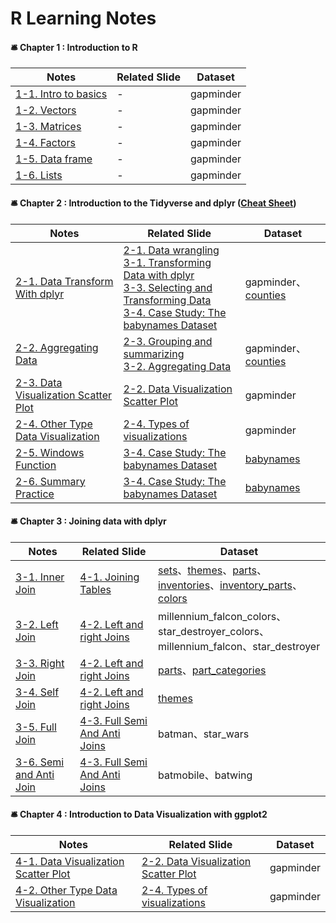 # R Learning Notes

#### 🛎 Chapter 1 : Introduction to R
|Notes                                                                                             |Related Slide|Dataset|
|--------------------------------------------------------------------------------------------------|----------|---------|
|[1-1. Intro to basics](https://github.com/linnelab/datacamp_data_analysis_with_R/blob/main/1-1_intro_to_basics.md)|-         |gapminder|
|[1-2. Vectors](https://github.com/linnelab/datacamp_data_analysis_with_R/blob/main/1-2_vectors.md)|-         |gapminder|
|[1-3. Matrices](https://github.com/linnelab/datacamp_data_analysis_with_R/blob/main/1-3_matrices.md)|-      |gapminder|
|[1-4. Factors](https://github.com/linnelab/datacamp_data_analysis_with_R/blob/main/1-4_factors.md)|-      |gapminder|
|[1-5. Data frame](https://github.com/linnelab/datacamp_data_analysis_with_R/blob/main/1-5_dataframe.md)|-      |gapminder|
|[1-6. Lists](https://github.com/linnelab/datacamp_data_analysis_with_R/blob/main/1_6_lists.md)|-      |gapminder|

#### 🛎 Chapter 2 : Introduction to the Tidyverse and dplyr ([Cheat Sheet](https://github.com/linnelab/datacamp_data_analysis_with_R/blob/main/slide/R_tidyverse_for_beginners_cheat_sheet.pdf)) 
|Notes                                                                                             |Related Slide|Dataset|
|--------------------------------------------------------------------------------------------------|-------|-------|
|[2-1. Data Transform With dplyr](https://github.com/linnelab/datacamp_data_analysis_with_R/blob/main/2_1_data_transform_with_dplyr.md)|[2-1. Data wrangling](https://github.com/linnelab/datacamp_data_analysis_with_R/blob/main/slide/2_1_data_wrangling.pdf)<br>[3-1. Transforming Data with dplyr](https://github.com/linnelab/datacamp_data_analysis_with_R/blob/main/slide/3_1_transforming_data_with_dplyr.pdf)<br>[3-3. Selecting and Transforming Data](https://github.com/linnelab/datacamp_data_analysis_with_R/blob/main/slide/3_3_selecting_and_transforming_data.pdf)<br>[3-4. Case Study: The babynames Dataset](https://github.com/linnelab/datacamp_data_analysis_with_R/blob/main/slide/3_4_case_study_the_babynames_dataset.pdf)|gapminder、[counties](https://github.com/linnelab/datacamp_data_analysis_with_R/blob/main/dataset/counties.rds)|
|[2-2. Aggregating Data](https://github.com/linnelab/datacamp_data_analysis_with_R/blob/main/2_2_aggregating_data.md)|[2-3. Grouping and summarizing](https://github.com/linnelab/datacamp_data_analysis_with_R/blob/main/slide/2_3_grouping_and_summarizing.pdf)<br>[3-2. Aggregating Data](https://github.com/linnelab/datacamp_data_analysis_with_R/blob/main/slide/3_2_aggregating_data.pdf)|gapminder、[counties](https://github.com/linnelab/datacamp_data_analysis_with_R/blob/main/dataset/counties.rds)|
|[2-3. Data Visualization Scatter Plot](https://github.com/linnelab/datacamp_data_analysis_with_R/blob/main/2_3_data_visualization_scatter_plot.md)|[2-2. Data Visualization Scatter Plot](https://github.com/linnelab/datacamp_data_analysis_with_R/blob/main/slide/2_2_data_visualization_scatter_plot.pdf)|gapminder|
|[2-4. Other Type Data Visualization](https://github.com/linnelab/datacamp_data_analysis_with_R/blob/main/2_4_other_type_data_visualization_.md)|[2-4. Types of visualizations](https://github.com/linnelab/datacamp_data_analysis_with_R/blob/main/slide/2_4_types_of_visualizations.pdf)|gapminder|
|[2-5. Windows Function](https://github.com/linnelab/datacamp_data_analysis_with_R/blob/main/2_5_windows_function.md)|[3-4. Case Study: The babynames Dataset](https://github.com/linnelab/datacamp_data_analysis_with_R/blob/main/slide/3_4_case_study_the_babynames_dataset.pdf)|[babynames](https://github.com/linnelab/datacamp_data_analysis_with_R/blob/main/dataset/babynames.rds)|
|[2-6. Summary Practice](https://github.com/linnelab/datacamp_data_analysis_with_R/blob/main/2_6_summary_practice.md)|[3-4. Case Study: The babynames Dataset](https://github.com/linnelab/datacamp_data_analysis_with_R/blob/main/slide/3_4_case_study_the_babynames_dataset.pdf)|[babynames](https://github.com/linnelab/datacamp_data_analysis_with_R/blob/main/dataset/babynames.rds)|

#### 🛎 Chapter 3 : Joining data with dplyr
|Notes                                                                                             |Related Slide|Dataset|
|--------------------------------------------------------------------------------------------------|----------|---------|
|[3-1. Inner Join](https://github.com/linnelab/datacamp_data_analysis_with_R/blob/main/3_1_inner_join.md)|[4-1. Joining Tables](https://github.com/linnelab/datacamp_data_analysis_with_R/blob/main/slide/4_1_joining_tables.pdf)|[sets](https://github.com/linnelab/datacamp_data_analysis_with_R/blob/main/dataset/sets.rds)、[themes](https://github.com/linnelab/datacamp_data_analysis_with_R/blob/main/dataset/themes.rds)、[parts](https://github.com/linnelab/datacamp_data_analysis_with_R/blob/main/dataset/parts.rds)、<br>[inventories](https://github.com/linnelab/datacamp_data_analysis_with_R/blob/main/dataset/inventories.rds)、[inventory_parts](https://github.com/linnelab/datacamp_data_analysis_with_R/blob/main/dataset/inventory_parts.rds)、[colors](https://github.com/linnelab/datacamp_data_analysis_with_R/blob/main/dataset/colors.rds)|
|[3-2. Left Join](https://github.com/linnelab/datacamp_data_analysis_with_R/blob/main/3_2_left_join.md)|[4-2. Left and right Joins](https://github.com/linnelab/datacamp_data_analysis_with_R/blob/main/slide/4_2_left_and_right_Joins.pdf)|millennium_falcon_colors、star_destroyer_colors、<br>millennium_falcon、star_destroyer|
|[3-3. Right Join](https://github.com/linnelab/datacamp_data_analysis_with_R/blob/main/3_3_right_join.md)|[4-2. Left and right Joins](https://github.com/linnelab/datacamp_data_analysis_with_R/blob/main/slide/4_2_left_and_right_Joins.pdf)|[parts](https://github.com/linnelab/datacamp_data_analysis_with_R/blob/main/dataset/parts.rds)、[part_categories](https://github.com/linnelab/datacamp_data_analysis_with_R/blob/main/dataset/part_categories.rds)|
|[3-4. Self Join](https://github.com/linnelab/datacamp_data_analysis_with_R/blob/main/3_4_self_join.md)|[4-2. Left and right Joins](https://github.com/linnelab/datacamp_data_analysis_with_R/blob/main/slide/4_2_left_and_right_Joins.pdf)|[themes](https://github.com/linnelab/datacamp_data_analysis_with_R/blob/main/dataset/themes.rds)|
|[3-5. Full Join](https://github.com/linnelab/datacamp_data_analysis_with_R/blob/main/3_5_full_join.md)|[4-3. Full Semi And Anti Joins](https://github.com/linnelab/datacamp_data_analysis_with_R/blob/main/slide/4_3_full_semi_and_anti_joins.pdf)|batman、star_wars|
|[3-6. Semi and Anti Join](https://github.com/linnelab/datacamp_data_analysis_with_R/blob/main/3_6_semi_anti_join.md)|[4-3. Full Semi And Anti Joins](https://github.com/linnelab/datacamp_data_analysis_with_R/blob/main/slide/4_3_full_semi_and_anti_joins.pdf)|batmobile、batwing|


#### 🛎 Chapter 4 : Introduction to Data Visualization with ggplot2
|Notes                                                                                             |Related Slide|Dataset|
|--------------------------------------------------------------------------------------------------|----------|---------|
|[4-1. Data Visualization Scatter Plot](https://github.com/linnelab/datacamp_data_analysis_with_R/blob/main/2_3_data_visualization_scatter_plot.md)|[2-2. Data Visualization Scatter Plot](https://github.com/linnelab/datacamp_data_analysis_with_R/blob/main/slide/2_2_data_visualization_scatter_plot.pdf)|gapminder|
|[4-2. Other Type Data Visualization](https://github.com/linnelab/datacamp_data_analysis_with_R/blob/main/2_4_other_type_data_visualization_.md)|[2-4. Types of visualizations](https://github.com/linnelab/datacamp_data_analysis_with_R/blob/main/slide/2_4_types_of_visualizations.pdf)|gapminder|
